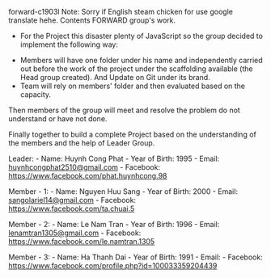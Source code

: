 forward-c1903l
Note: Sorry if English steam chicken for use google translate hehe.
Contents FORWARD group's work. 

- For the Project this disaster plenty of JavaScript so the group decided to implement the following way: 

+ Members will have one folder under his name and independently carried out before the work of the project under the scaffolding available (the Head group created). 
And Update on Git under its brand. 
+ Team will rely on members' folder and then evaluated based on the capacity. 

Then members of the group will meet and resolve the problem do not understand or have not done. 

Finally together to build a complete Project based on the understanding of the members and the help of Leader Group.

Leader: 
	- Name: Huynh Cong Phat
	- Year of Birth: 1995
	- Email: huynhcongphat2510@gmail.com
	- Facebook: https://www.facebook.com/phat.huynhcong.98
	
Member - 1:
	- Name: Nguyen Huu Sang
	- Year of Birth: 2000
	- Email: sangolariel14@gmail.com
	- Facebook: https://www.facebook.com/ta.chuai.5
	
Member - 2:
	- Name: Le Nam Tran
	- Year of Birth: 1996
	- Email: lenamtran1305@gmail.com
	- Facebook: https://www.facebook.com/le.namtran.1305
	
Member - 3:
	- Name: Ha Thanh Dai
	- Year of Birth: 1991
	- Email: 
	- Facebook: https://www.facebook.com/profile.php?id=100033359204439
		